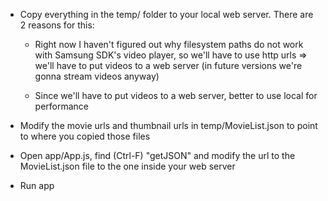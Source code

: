 - Copy everything in the temp/ folder to your local web server. There are 2 reasons for this:

  + Right now I haven't figured out why filesystem paths do not work with Samsung SDK's video player, so we'll have to use
    http urls => we'll have to put videos to a web server (in future versions we're gonna stream videos anyway)    

  + Since we'll have to put videos to a web server, better to use local for performance

- Modify the movie urls and thumbnail urls in temp/MovieList.json to point to where you copied those files

- Open app/App.js, find (Ctrl-F) "getJSON" and modify the url to the MovieList.json file to the one inside your web server

- Run app